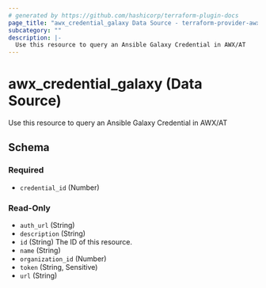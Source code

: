 ```yaml
---
# generated by https://github.com/hashicorp/terraform-plugin-docs
page_title: "awx_credential_galaxy Data Source - terraform-provider-awx"
subcategory: ""
description: |-
  Use this resource to query an Ansible Galaxy Credential in AWX/AT
---
```


# awx_credential_galaxy (Data Source)

Use this resource to query an Ansible Galaxy Credential in AWX/AT



<!-- schema generated by tfplugindocs -->
## Schema

### Required

- `credential_id` (Number)

### Read-Only

- `auth_url` (String)
- `description` (String)
- `id` (String) The ID of this resource.
- `name` (String)
- `organization_id` (Number)
- `token` (String, Sensitive)
- `url` (String)
